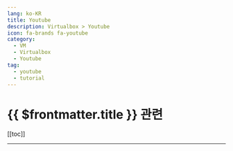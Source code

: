 ```yaml
---
lang: ko-KR
title: Youtube
description: Virtualbox > Youtube
icon: fa-brands fa-youtube
category:
  - VM
  - Virtualbox
  - Youtube
tag: 
  - youtube
  - tutorial
---
```


# {{ $frontmatter.title }} 관련

[[toc]]

---

<TagLinks />
